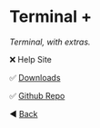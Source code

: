 # Terminal +

*Terminal, with extras.*

❌ Help Site

✅ [Downloads](http://gloriousglider8.github.io/tpl/dwn "Terminal + Downloads")

✅ [Github Repo](https://github.com/GloriousGlider8/TerminalPlus "Github Repo for: Terminal +")

◀️ [Back](https://gloriousglider8.github.io "Back")
